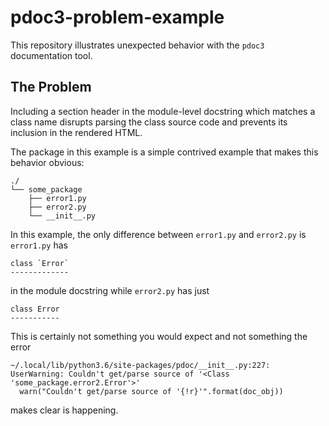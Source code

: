 # pdoc3-problem-example

This repository illustrates unexpected behavior with the `pdoc3` documentation tool.

## The Problem

Including a section header in the module-level docstring which matches a class name
disrupts parsing the class source code and prevents its inclusion in the rendered HTML.

The package in this example is a simple contrived example that makes this behavior obvious:

```
./
└── some_package
    ├── error1.py
    ├── error2.py
    └── __init__.py
```

In this example, the only difference between `error1.py` and `error2.py` is `error1.py` has

```
class `Error`
-------------
```

in the module docstring while `error2.py` has just

```
class Error
-----------
```

This is certainly not something you would expect and not something the error

```
~/.local/lib/python3.6/site-packages/pdoc/__init__.py:227: UserWarning: Couldn't get/parse source of '<Class 'some_package.error2.Error'>'
  warn("Couldn't get/parse source of '{!r}'".format(doc_obj))
```

makes clear is happening.

